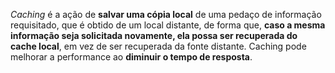 *Caching* é a ação de **salvar uma cópia local** de uma pedaço de informação requisitado, que é obtido de um local distante, de forma que, **caso a mesma informação seja solicitada novamente, ela possa ser recuperada do cache local**, em vez de ser recuperada da fonte distante.
Caching pode melhorar a performance ao **diminuir o tempo de resposta**.